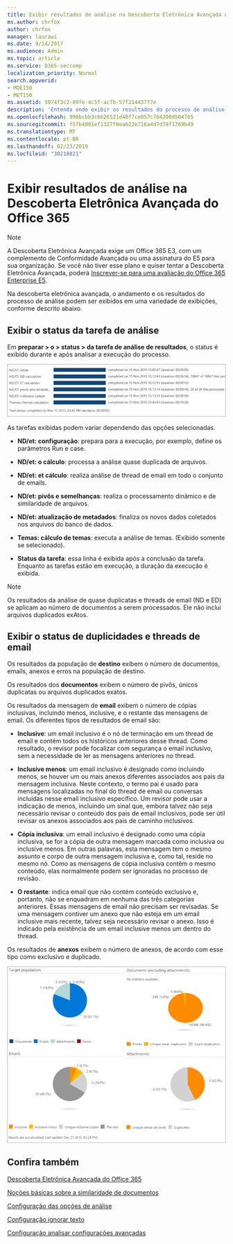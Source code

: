 ```yaml
---
title: Exibir resultados de análise na Descoberta Eletrônica Avançada do Office 365
ms.author: chrfox
author: chrfox
manager: laurawi
ms.date: 9/14/2017
ms.audience: Admin
ms.topic: article
ms.service: O365-seccomp
localization_priority: Normal
search.appverid:
- MOE150
- MET150
ms.assetid: 5974f3c2-89fe-4c5f-ac7b-57f214437f7e
description: 'Entenda onde exibir os resultados do processo de análise na descoberta eletrônica avançada do Office 365, incluindo as definições das opções de tarefa exibidas.  '
ms.openlocfilehash: 990bcbb3c6626521d40f7ce057c764200d5047b5
ms.sourcegitcommit: f57b4001ef1327f0ea622e716a4d7d78f1769b49
ms.translationtype: MT
ms.contentlocale: pt-BR
ms.lasthandoff: 02/23/2019
ms.locfileid: "30218821"
---
```

# <a name="view-analyze-results-in-office-365-advanced-ediscovery"></a>Exibir resultados de análise na Descoberta Eletrônica Avançada do Office 365

> [!NOTE]
> A Descoberta Eletrônica Avançada exige um Office 365 E3, com um complemento de Conformidade Avançada ou uma assinatura do E5 para sua organização. Se você não tiver esse plano e quiser tentar a Descoberta Eletrônica Avançada, poderá [Inscrever-se para uma avaliação do Office 365 Enterprise E5](https://go.microsoft.com/fwlink/p/?LinkID=698279). 
  
Na descoberta eletrônica avançada, o andamento e os resultados do processo de análise podem ser exibidos em uma variedade de exibições, conforme descrito abaixo.
  
## <a name="view-analyze-task-status"></a>Exibir o status da tarefa de análise

Em **preparar \> o \> status \> da tarefa de análise de resultados**, o status é exibido durante e após analisar a execução do processo. 
  
![Status de tarefa de análise](media/d0372978-ce08-4f4e-a1fc-aa918ae44364.png)
  
As tarefas exibidas podem variar dependendo das opções selecionadas. 
  
- **ND/et: configuração**: prepara para a execução, por exemplo, define os parâmetros Run e case.
    
- **ND/et: o cálculo**: processa a análise quase duplicada de arquivos.
    
- **ND/et: et cálculo**: realiza análise de thread de email em todo o conjunto de emails.
    
- **ND/et: pivôs e semelhanças**: realiza o processamento dinâmico e de similaridade de arquivos.
    
- **ND/et: atualização de metadados**: finaliza os novos dados coletados nos arquivos do banco de dados.
    
- **Temas: cálculo de temas**: executa a análise de temas. (Exibido somente se selecionado).
    
- **Status da tarefa**: essa linha é exibida após a conclusão da tarefa. Enquanto as tarefas estão em execução, a duração da execução é exibida.
    
> [!NOTE]
> Os resultados da análise de quase duplicatas e threads de email (ND e ED) se aplicam ao número de documentos a serem processados. Ele não inclui arquivos duplicados exAtos. 
  
## <a name="view-near-duplicates-and-email-threads-status"></a>Exibir o status de duplicidades e threads de email

Os resultados da população de **destino** exibem o número de documentos, emails, anexos e erros na população de destino. 
  
Os resultados dos **documentos** exibem o número de pivôs, únicos duplicatas ou arquivos duplicados exatos. 
  
Os resultados da mensagem de **email** exibem o número de cópias inclusivas, incluindo menos, inclusive, e o restante das mensagens de email. Os diferentes tipos de resultados de email são: 
  
- **Inclusive**: um email inclusivo é o nó de terminação em um thread de email e contém todos os históricos anteriores desse thread. Como resultado, o revisor pode focalizar com segurança o email inclusivo, sem a necessidade de ler as mensagens anteriores no thread. 
    
- **Inclusive menos**: um email inclusivo é designado como incluindo menos, se houver um ou mais anexos diferentes associados aos pais da mensagem inclusiva. Neste contexto, o termo pai é usado para mensagens localizadas no final do thread de email ou conversas incluídas nesse email inclusivo específico. Um revisor pode usar a indicação de menos, incluindo um sinal que, embora talvez não seja necessário revisar o conteúdo dos pais de email inclusivos, pode ser útil revisar os anexos associados aos pais de caminho inclusivos. 
    
- **Cópia inclusiva**: um email inclusivo é designado como uma cópia inclusiva, se for a cópia de outra mensagem marcada como inclusiva ou inclusive menos. Em outras palavras, esta mensagem tem o mesmo assunto e corpo de outra mensagem inclusiva e, como tal, reside no mesmo nó. Como as mensagens de cópia inclusiva contêm o mesmo conteúdo, elas normalmente podem ser ignoradas no processo de revisão. 
    
- **O restante**: indica email que não contém conteúdo exclusivo e, portanto, não se enquadram em nenhuma das três categorias anteriores. Essas mensagens de email não precisam ser revisadas. Se uma mensagem contiver um anexo que não esteja em um email inclusive mais recente, talvez seja necessário revisar o anexo. Isso é indicado pela existência de um email inclusive menos um dentro do thread.
    
Os resultados de **anexos** exibem o número de anexos, de acordo com esse tipo como exclusivo e duplicado. 
  
![Quase duplicatas e threads de email](media/54491303-0ee3-4739-b42e-d1ee486842fd.png)
  
## <a name="see-also"></a>Confira também

[Descoberta Eletrônica Avançada do Office 365](office-365-advanced-ediscovery.md)
  
[Noções básicas sobre a similaridade de documentos](understand-document-similarity-in-advanced-ediscovery.md)
  
[Configuração das opções de análise](set-analyze-options-in-advanced-ediscovery.md)
  
[Configuração ignorar texto](set-ignore-text-in-advanced-ediscovery.md)
  
[Configuração analisar configurações avançadas](view-analyze-results-in-advanced-ediscovery.md)


